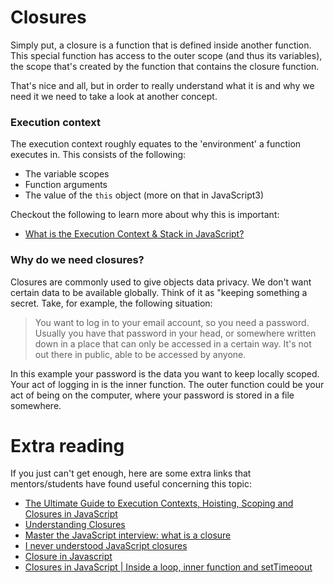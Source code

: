 # Closures

Simply put, a closure is a function that is defined inside another function. This special function has access to the outer scope (and thus its variables), the scope that's created by the function that contains the closure function.

That's nice and all, but in order to really understand what it is and why we need it we need to take a look at another concept.

### Execution context

The execution context roughly equates to the 'environment' a function executes in. This consists of the following:

- The variable scopes
- Function arguments
- The value of the `this` object (more on that in JavaScript3)

Checkout the following to learn more about why this is important:

- [What is the Execution Context & Stack in JavaScript?](https://blog.bitsrc.io/understanding-execution-context-and-execution-stack-in-javascript-1c9ea8642dd0)

### Why do we need closures?

Closures are commonly used to give objects data privacy. We don't want certain data to be available globally. Think of it as "keeping something a secret. Take, for example, the following situation:

> You want to log in to your email account, so you need a password. Usually you have that password in your head, or somewhere written down in a place that can only be accessed in a certain way. It's not out there in public, able to be accessed by anyone.

In this example your password is the data you want to keep locally scoped. Your act of logging in is the inner function. The outer function could be your act of being on the computer, where your password is stored in a file somewhere.

# Extra reading

If you just can't get enough, here are some extra links that mentors/students have found useful concerning this topic:

- [The Ultimate Guide to Execution Contexts, Hoisting, Scoping and Closures in JavaScript](https://www.youtube.com/watch?v=Nt-qa_LlUH0)
- [Understanding Closures](https://www.youtube.com/watch?v=rBBwrBRoOOY)
- [Master the JavaScript interview: what is a closure](https://medium.com/javascript-scene/master-the-javascript-interview-what-is-a-closure-b2f0d2152b36)
- [I never understood JavaScript closures](https://medium.com/dailyjs/i-never-understood-javascript-closures-9663703368e8)
- [Closure in Javascript](https://www.youtube.com/watch?v=71AtaJpJHw0&t=7s)
- [Closures in JavaScript | Inside a loop, inner function and setTimeoout](https://www.youtube.com/watch?v=-xqJo5VRP4A)
